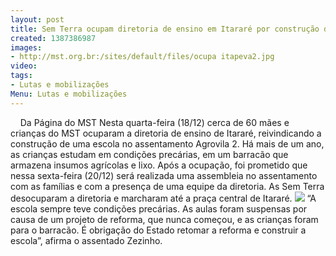 ```yaml
---
layout: post
title: Sem Terra ocupam diretoria de ensino em Itararé por construção de escola
created: 1387386987
images:
- http://mst.org.br:/sites/default/files/ocupa itapeva2.jpg
video: 
tags:
- Lutas e mobilizações
Menu: Lutas e mobilizações
---
```



 
 
Da Página do MST
Nesta quarta-feira (18/12) cerca de 60 mães e crianças do MST  ocuparam a diretoria de ensino de Itararé, reivindicando a construção de  uma escola no assentamento Agrovila 2. Há mais de um ano, as crianças  estudam em condições precárias, em um barracão que armazena insumos  agrícolas e lixo.
Após a ocupação, foi prometido que nessa  sexta-feira (20/12) será realizada uma assembleia no assentamento com  as famílias e com a presença de uma equipe da diretoria. As Sem Terra desocuparam a diretoria e marcharam até a  praça central de Itararé.
![](/sites/default/files/ocupa%20itapeva2.jpg)
“A escola sempre teve condições  precárias. As aulas foram suspensas por causa de um projeto de reforma,  que nunca começou, e as crianças foram para o barracão. É obrigação do  Estado retomar a reforma e construir a escola”, afirma o assentado  Zezinho.
